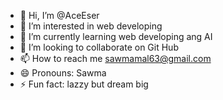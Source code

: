 - 👋 Hi, I’m @AceEser
- 👀 I’m interested in web developing
- 🌱 I’m currently learning web developing ang AI
- 💞️ I’m looking to collaborate on Git Hub
- 📫 How to reach me sawmamal63@gmail.com
- 😄 Pronouns: Sawma
- ⚡ Fun fact: lazzy but dream big

<!---
AceEser/AceEser is a ✨ special ✨ repository because its `README.md` (this file) appears on your GitHub profile.
You can click the Preview link to take a look at your changes.
--->
